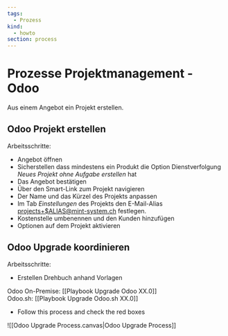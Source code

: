```yaml
---
tags:
  - Prozess
kind:
  - howto
section: process
---
```


# Prozesse Projektmanagement - Odoo

Aus einem Angebot ein Projekt erstellen.

## Odoo Projekt erstellen

Arbeitsschritte:

- Angebot öffnen
- Sicherstellen dass mindestens ein Produkt die Option Dienstverfolgung _Neues Projekt ohne Aufgabe erstellen_ hat
- Das Angebot bestätigen
- Über den Smart-Link zum Projekt navigieren
- Der Name und das Kürzel des Projekts anpassen
- Im Tab _Einstellungen_ des Projekts den E-Mail-Alias <projects+$ALIAS@mint-system.ch> festlegen.
- Kostenstelle umbenennen und den Kunden hinzufügen
- Optionen auf dem Projekt aktivieren

## Odoo Upgrade koordinieren

Arbeitsschritte:

- Erstellen Drehbuch anhand Vorlagen

Odoo On-Premise: [[Playbook Upgrade Odoo XX.0]]\
Odoo.sh: [[Playbook Upgrade Odoo.sh XX.0]]

- Follow this process and check the red boxes

![[Odoo Upgrade Process.canvas|Odoo Upgrade Process]]
